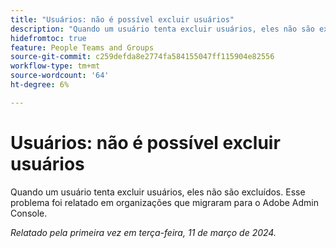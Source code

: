 ```yaml
---
title: "Usuários: não é possível excluir usuários"
description: "Quando um usuário tenta excluir usuários, eles não são excluídos. Esse problema foi relatado em organizações que migraram para a Adobe Admin Console."
hidefromtoc: true
feature: People Teams and Groups
source-git-commit: c259defda8e2774fa584155047ff115904e82556
workflow-type: tm+mt
source-wordcount: '64'
ht-degree: 6%

---
```



# Usuários: não é possível excluir usuários

Quando um usuário tenta excluir usuários, eles não são excluídos. Esse problema foi relatado em organizações que migraram para o Adobe Admin Console.

_Relatado pela primeira vez em terça-feira, 11 de março de 2024._

